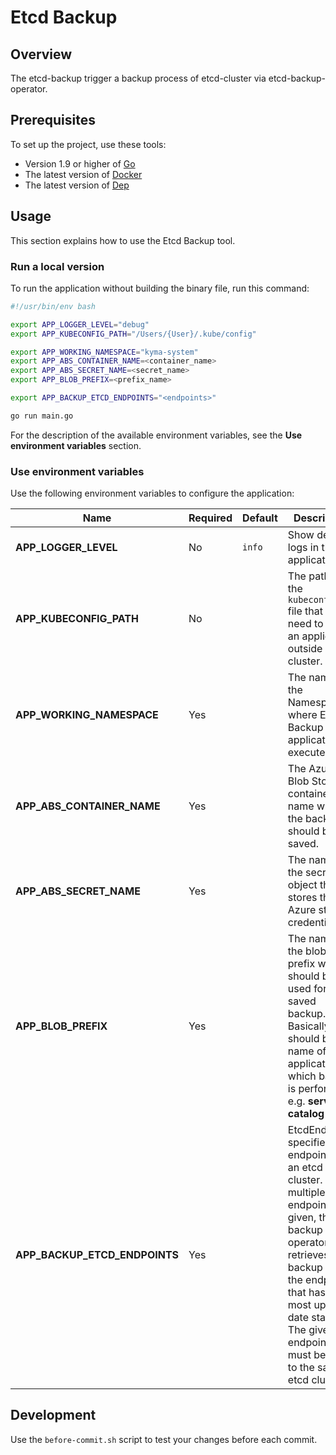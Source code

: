# Etcd Backup

## Overview

The etcd-backup trigger a backup process of etcd-cluster via etcd-backup-operator.

## Prerequisites

To set up the project, use these tools:
* Version 1.9 or higher of [Go](https://golang.org/dl/)
* The latest version of [Docker](https://www.docker.com/)
* The latest version of [Dep](https://github.com/golang/dep)

## Usage

This section explains how to use the Etcd Backup tool.

### Run a local version
To run the application without building the binary file, run this command:

```bash
#!/usr/bin/env bash

export APP_LOGGER_LEVEL="debug"
export APP_KUBECONFIG_PATH="/Users/{User}/.kube/config"

export APP_WORKING_NAMESPACE="kyma-system"
export APP_ABS_CONTAINER_NAME=<container_name>
export APP_ABS_SECRET_NAME=<secret_name>
export APP_BLOB_PREFIX=<prefix_name>

export APP_BACKUP_ETCD_ENDPOINTS="<endpoints>"

go run main.go
```

For the description of the available environment variables, see the **Use environment variables** section.

### Use environment variables
Use the following environment variables to configure the application:

| Name | Required | Default | Description |
|-----|---------|--------|------------|
| **APP_LOGGER_LEVEL** | No | `info` | Show detailed logs in the application. |
| **APP_KUBECONFIG_PATH** | No |  | The path to the `kubeconfig` file that you need to run an application outside of the cluster. |
| **APP_WORKING_NAMESPACE** | Yes |  | The name of the Namespace where Etcd Backup application is executed. |
| **APP_ABS_CONTAINER_NAME** | Yes |  | The Azure Blob Storage container name where the backup should be saved. |
| **APP_ABS_SECRET_NAME** | Yes |  | The name of the secret object that stores the Azure storage credential. |
| **APP_BLOB_PREFIX** | Yes |  | The name of the blob prefix which should be used for saved backup. Basically it should be the name of application for which backup is performed e.g. **service-catalog** |
| **APP_BACKUP_ETCD_ENDPOINTS** | Yes |  | EtcdEndpoints specifies the endpoints of an etcd cluster. When multiple endpoints are given, the backup operator retrieves the backup from the endpoint that has the most up-to-date state. The given endpoints must belong to the same etcd cluster. |

## Development

Use the `before-commit.sh` script to test your changes before each commit.

